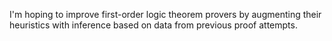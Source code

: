 I'm hoping to improve first-order logic theorem provers by augmenting their heuristics with inference based on data from previous proof attempts.
